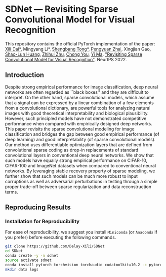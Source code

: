 # SDNet — Revisiting Sparse Convolutional Model for Visual Recognition

This repository contains the official PyTorch implementation of the paper: 
[Xili Dai*](https://delay-xili.github.io/), Mingyang Li*, [Shengbang Tong*](https://tsb0601.github.io/petertongsb/),
[Pengyuan Zhai](https://billyzz.github.io/), Xingjian Gao,
[Shao-Lun Huang](https://sites.google.com/view/slhuang/), [Zhihui Zhu](https://www.cis.jhu.edu/~zhihui/index.html), 
[Chong You](https://sites.google.com/view/cyou), [Yi Ma](https://people.eecs.berkeley.edu/~yima/). 
["Revisiting Sparse Convolutional Model for Visual Recognition"](). NeurIPS 2022.

## Introduction
Despite strong empirical performance for image classification, 
deep neural networks are often regarded as ``black boxes'' and they are difficult to interpret. 
On the other hand, sparse convolutional models, which assume that a signal can be expressed by a linear combination of a few elements from a convolutional dictionary, 
are powerful tools for analyzing natural images with good theoretical interpretability and biological plausibility. 
However, such principled models have not demonstrated competitive performance when compared with empirically designed deep networks. 
This paper revisits the sparse convolutional modeling for image classification and bridges the gap between good empirical performance (of deep learning) and good interpretability (of sparse convolutional models). 
Our method uses differentiable optimization layers that are defined from convolutional sparse coding as drop-in replacements of standard convolutional layers in conventional deep neural networks. 
We show that such models have equally strong empirical performance on CIFAR-10, CIFAR-100 and ImageNet datasets when compared to conventional neural networks. 
By leveraging stable recovery property of sparse modeling, we further show that such models can be much more robust to input corruptions as well as adversarial perturbations in testing through a simple proper trade-off between sparse regularization and data reconstruction terms.


## Reproducing Results

### Installation for Reproducibility

For ease of reproducibility, we suggest you install `Miniconda` (or `Anaconda` if you prefer) before executing the following commands.

```bash
git clone https://github.com/Delay-Xili/SDNet
cd SDNet
conda create -y -n sdnet
source activate sdnet
conda install pytorch torchvision torchaudio cudatoolkit=10.2 -c pytorch
mkdir data logs
```

